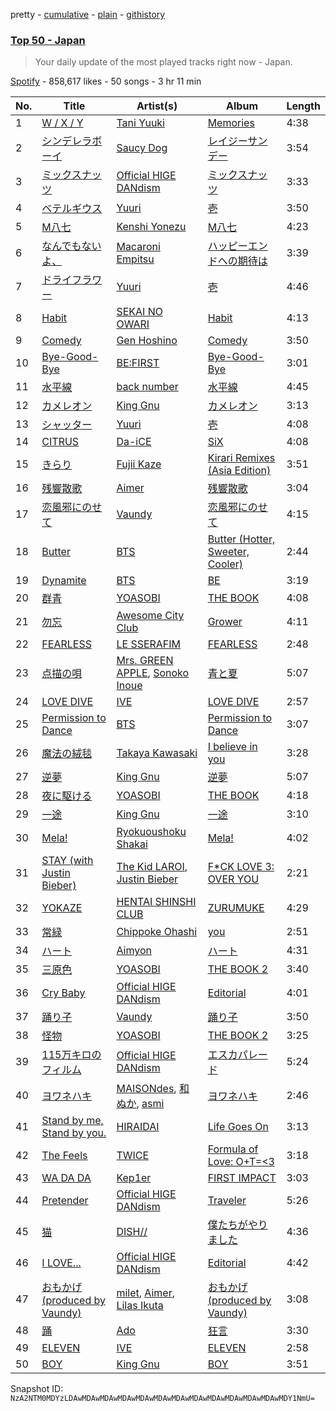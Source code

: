 pretty - [cumulative](/playlists/cumulative/37i9dQZEVXbKXQ4mDTEBXq.md) - [plain](/playlists/plain/37i9dQZEVXbKXQ4mDTEBXq) - [githistory](https://github.githistory.xyz/mackorone/spotify-playlist-archive/blob/main/playlists/plain/37i9dQZEVXbKXQ4mDTEBXq)

### [Top 50 \- Japan](https://open.spotify.com/playlist/37i9dQZEVXbKXQ4mDTEBXq)

> Your daily update of the most played tracks right now \- Japan.

[Spotify](https://open.spotify.com/user/spotify) - 858,617 likes - 50 songs - 3 hr 11 min

| No. | Title | Artist(s) | Album | Length |
|---|---|---|---|---|
| 1 | [W / X / Y](https://open.spotify.com/track/4IfrM44LofE9bSs6TDZS49) | [Tani Yuuki](https://open.spotify.com/artist/0B1ce3uNrzkdm76NXI4mhX) | [Memories](https://open.spotify.com/album/4tp4dyeVhcG7kM2jUi3Yj5) | 4:38 |
| 2 | [シンデレラボーイ](https://open.spotify.com/track/1Vqs0lXeJafYZz2sxnfB3V) | [Saucy Dog](https://open.spotify.com/artist/4WqXqPmUuenMIr4QaFrZXN) | [レイジーサンデー](https://open.spotify.com/album/39EU8gQm5E0vUDj9AvKUgr) | 3:54 |
| 3 | [ミックスナッツ](https://open.spotify.com/track/60ReNXcPcsVFd7nUuQw5HZ) | [Official HIGE DANdism](https://open.spotify.com/artist/5Vo1hnCRmCM6M4thZCInCj) | [ミックスナッツ](https://open.spotify.com/album/3O9SqecmKFv2ZafPKwahtz) | 3:33 |
| 4 | [ベテルギウス](https://open.spotify.com/track/4JK1kDUdH9RTBQrrSO1QfR) | [Yuuri](https://open.spotify.com/artist/0ixzjrK1wkN2zWBXt3VW3W) | [壱](https://open.spotify.com/album/1YWoHzj5wHnG7m6gLlwBQd) | 3:50 |
| 5 | [M八七](https://open.spotify.com/track/3sFdaHo9D3hfiFt2wVi6a5) | [Kenshi Yonezu](https://open.spotify.com/artist/1snhtMLeb2DYoMOcVbb8iB) | [M八七](https://open.spotify.com/album/0QY96kqY4P5tJQaEmaE0CK) | 4:23 |
| 6 | [なんでもないよ、](https://open.spotify.com/track/5W7Y92LB4jWvu9NeEQ0GZl) | [Macaroni Empitsu](https://open.spotify.com/artist/1t17z3vfuc82cxSDMrvryJ) | [ハッピーエンドへの期待は](https://open.spotify.com/album/2pJn8hcJhOliBQipPHKsaz) | 3:39 |
| 7 | [ドライフラワー](https://open.spotify.com/track/4kPlQKwtPrnqLgrmmKFSlA) | [Yuuri](https://open.spotify.com/artist/0ixzjrK1wkN2zWBXt3VW3W) | [壱](https://open.spotify.com/album/1YWoHzj5wHnG7m6gLlwBQd) | 4:46 |
| 8 | [Habit](https://open.spotify.com/track/2uMNMcjjUz8oNIxjIu20qE) | [SEKAI NO OWARI](https://open.spotify.com/artist/7HwzlRPa9Ad0I8rK0FPzzK) | [Habit](https://open.spotify.com/album/690rpRAbQW5LNPrbP27M9U) | 4:13 |
| 9 | [Comedy](https://open.spotify.com/track/5SuOikwiRyPMVoIQDJUgSV) | [Gen Hoshino](https://open.spotify.com/artist/1S2S00lgLYLGHWA44qGEUs) | [Comedy](https://open.spotify.com/album/41ERrwfzos93Xlf6hFBiDn) | 3:50 |
| 10 | [Bye\-Good\-Bye](https://open.spotify.com/track/0rPrGZTtScNSRL2jZoooKO) | [BE:FIRST](https://open.spotify.com/artist/4wCW8kZ8LL7QIdcE8EOKPP) | [Bye\-Good\-Bye](https://open.spotify.com/album/6zlvNHkwGQESAwd8DQxAnq) | 3:01 |
| 11 | [水平線](https://open.spotify.com/track/5m1i6hq7dmRlp3c1utE48L) | [back number](https://open.spotify.com/artist/6rs1KAoQnFalSqSU4LTh8g) | [水平線](https://open.spotify.com/album/4Z7pjeWlxxT8EXXlxW5i4y) | 4:45 |
| 12 | [カメレオン](https://open.spotify.com/track/0J0P8iSE6l3pYHbUdNFYdS) | [King Gnu](https://open.spotify.com/artist/6wxfx1yhyqjCPYwwxJktR2) | [カメレオン](https://open.spotify.com/album/2dZ3LDlFGj0D4dvb1iDx7z) | 3:13 |
| 13 | [シャッター](https://open.spotify.com/track/19mjCzLuMHZ0Tyn3eI85bo) | [Yuuri](https://open.spotify.com/artist/0ixzjrK1wkN2zWBXt3VW3W) | [壱](https://open.spotify.com/album/1YWoHzj5wHnG7m6gLlwBQd) | 4:08 |
| 14 | [CITRUS](https://open.spotify.com/track/2IL2asrtx7XM1y8fu2RMnR) | [Da\-iCE](https://open.spotify.com/artist/71UIOLnsacxQHlU55TvfiH) | [SiX](https://open.spotify.com/album/0YH4dHHpaUUtXfWykOOiku) | 4:08 |
| 15 | [きらり](https://open.spotify.com/track/51oc6MEsXTpnPn6GOw5VuP) | [Fujii Kaze](https://open.spotify.com/artist/6bDWAcdtVR3WHz2xtiIPUi) | [Kirari Remixes \(Asia Edition\)](https://open.spotify.com/album/2OXwORzPU4tm1Skiv6l9KT) | 3:51 |
| 16 | [残響散歌](https://open.spotify.com/track/7v8wKvNQQIxkugCFFjrkaO) | [Aimer](https://open.spotify.com/artist/0bAsR2unSRpn6BQPEnNlZm) | [残響散歌](https://open.spotify.com/album/1gfSftIuafqkGu28ely5z6) | 3:04 |
| 17 | [恋風邪にのせて](https://open.spotify.com/track/5PeXak0Ox3JmH2oor0qnGt) | [Vaundy](https://open.spotify.com/artist/2IUl3m1H1EQ7QfNbNWvgru) | [恋風邪にのせて](https://open.spotify.com/album/1Qkyl4it7jUIvXWOWD2k8g) | 4:15 |
| 18 | [Butter](https://open.spotify.com/track/1mWdTewIgB3gtBM3TOSFhB) | [BTS](https://open.spotify.com/artist/3Nrfpe0tUJi4K4DXYWgMUX) | [Butter \(Hotter, Sweeter, Cooler\)](https://open.spotify.com/album/0PBQ3Cp6NG8WX0G9KQVNMP) | 2:44 |
| 19 | [Dynamite](https://open.spotify.com/track/5QDLhrAOJJdNAmCTJ8xMyW) | [BTS](https://open.spotify.com/artist/3Nrfpe0tUJi4K4DXYWgMUX) | [BE](https://open.spotify.com/album/6nYfHQnvkvOTNHnOhDT3sr) | 3:19 |
| 20 | [群青](https://open.spotify.com/track/1zd35Y44Blc1CwwVbW3Qnk) | [YOASOBI](https://open.spotify.com/artist/64tJ2EAv1R6UaZqc4iOCyj) | [THE BOOK](https://open.spotify.com/album/1xhO0GSoezdPJcSuNe1ySv) | 4:08 |
| 21 | [勿忘](https://open.spotify.com/track/0XZyF9lv6diMt4bxThOL0h) | [Awesome City Club](https://open.spotify.com/artist/7jGn8qhLb48n7yMMNfAoHv) | [Grower](https://open.spotify.com/album/4TapnJaH5MhqK5Jn7jt3eS) | 4:11 |
| 22 | [FEARLESS](https://open.spotify.com/track/296nXCOv97WJNRWzIBQnoj) | [LE SSERAFIM](https://open.spotify.com/artist/4SpbR6yFEvexJuaBpgAU5p) | [FEARLESS](https://open.spotify.com/album/4Mc7WwYH41hgUWeKX25Sot) | 2:48 |
| 23 | [点描の唄](https://open.spotify.com/track/1sIIlVrnPhrvmTrHtzM7tV) | [Mrs\. GREEN APPLE](https://open.spotify.com/artist/4QvgGvpgzgyUOo8Yp8LDm9), [Sonoko Inoue](https://open.spotify.com/artist/71hQB5jxdNiHk5gzZRhicQ) | [青と夏](https://open.spotify.com/album/5enxwo7c4D5mhXp5f56OLy) | 5:07 |
| 24 | [LOVE DIVE](https://open.spotify.com/track/0Q5VnK2DYzRyfqQRJuUtvi) | [IVE](https://open.spotify.com/artist/6RHTUrRF63xao58xh9FXYJ) | [LOVE DIVE](https://open.spotify.com/album/1AFVTHHm7kKoQ6Rgb25x3p) | 2:57 |
| 25 | [Permission to Dance](https://open.spotify.com/track/3XYRV7ZSHqIRDG87DKTtry) | [BTS](https://open.spotify.com/artist/3Nrfpe0tUJi4K4DXYWgMUX) | [Permission to Dance](https://open.spotify.com/album/5ExDI42RCtISkQXAgv8dtZ) | 3:07 |
| 26 | [魔法の絨毯](https://open.spotify.com/track/3PK5ERLCyMuQ5Cb89GbZVL) | [Takaya Kawasaki](https://open.spotify.com/artist/3BjFX1nExMNHvSaoLd1I1k) | [I believe in you](https://open.spotify.com/album/57MaahzIW7aiwZMCiveDsL) | 3:28 |
| 27 | [逆夢](https://open.spotify.com/track/6ZiEWet0uFRwWBCEKCQ8rY) | [King Gnu](https://open.spotify.com/artist/6wxfx1yhyqjCPYwwxJktR2) | [逆夢](https://open.spotify.com/album/4ViuBpPF350uPP6bVoDmQ2) | 5:07 |
| 28 | [夜に駆ける](https://open.spotify.com/track/6MCjmGYlw6mQVWRFVgBRvB) | [YOASOBI](https://open.spotify.com/artist/64tJ2EAv1R6UaZqc4iOCyj) | [THE BOOK](https://open.spotify.com/album/1xhO0GSoezdPJcSuNe1ySv) | 4:18 |
| 29 | [一途](https://open.spotify.com/track/7ncPjJBktLEOpstY5JOUMK) | [King Gnu](https://open.spotify.com/artist/6wxfx1yhyqjCPYwwxJktR2) | [一途](https://open.spotify.com/album/5sCVCfINkiQ40ozBngqGaY) | 3:10 |
| 30 | [Mela!](https://open.spotify.com/track/6IO5nn84TKArsi3cjpIqaD) | [Ryokuoushoku Shakai](https://open.spotify.com/artist/4SJ7qRgJYNXB9Yttzs4aSa) | [Mela!](https://open.spotify.com/album/1a6MAP1V8kZfvmLFzhn0QG) | 4:02 |
| 31 | [STAY \(with Justin Bieber\)](https://open.spotify.com/track/5PjdY0CKGZdEuoNab3yDmX) | [The Kid LAROI](https://open.spotify.com/artist/2tIP7SsRs7vjIcLrU85W8J), [Justin Bieber](https://open.spotify.com/artist/1uNFoZAHBGtllmzznpCI3s) | [F\*CK LOVE 3: OVER YOU](https://open.spotify.com/album/4bZJWQhHKJckFLJuYdvyX2) | 2:21 |
| 32 | [YOKAZE](https://open.spotify.com/track/6tkSMR8bEIfEcJn7ybJtSP) | [HENTAI SHINSHI CLUB](https://open.spotify.com/artist/4vN78fN1iEh83Pgaesw2jU) | [ZURUMUKE](https://open.spotify.com/album/0BZl0i4DnH6TMpkdK5aqNV) | 4:29 |
| 33 | [常緑](https://open.spotify.com/track/6qn31XzTa6YKXs5FZpAPgP) | [Chippoke Ohashi](https://open.spotify.com/artist/3QWnDVzCzffmWoYCAGNajE) | [you](https://open.spotify.com/album/1zYNXMwnOzrM188c5DRQLw) | 2:51 |
| 34 | [ハート](https://open.spotify.com/track/6cvKfEw8rDcmXBslqSEC9G) | [Aimyon](https://open.spotify.com/artist/5kVZa4lFUmAQlBogl1fkd6) | [ハート](https://open.spotify.com/album/2TMrGnNWnF1GgUwRY427zk) | 4:31 |
| 35 | [三原色](https://open.spotify.com/track/0UBUg8NU4XJtQqzTPs8Pkr) | [YOASOBI](https://open.spotify.com/artist/64tJ2EAv1R6UaZqc4iOCyj) | [THE BOOK 2](https://open.spotify.com/album/2Ltmu8tslylv8YlBkyrcgY) | 3:40 |
| 36 | [Cry Baby](https://open.spotify.com/track/6wDntdm888mDo458RaYjGl) | [Official HIGE DANdism](https://open.spotify.com/artist/5Vo1hnCRmCM6M4thZCInCj) | [Editorial](https://open.spotify.com/album/0dOSO54LwPzxTUlnkEYxK1) | 4:01 |
| 37 | [踊り子](https://open.spotify.com/track/4xk70Qur2QeRmWIzWPC63V) | [Vaundy](https://open.spotify.com/artist/2IUl3m1H1EQ7QfNbNWvgru) | [踊り子](https://open.spotify.com/album/4p30PkTJXqj3Sa58xkDpPM) | 3:50 |
| 38 | [怪物](https://open.spotify.com/track/6uhIF5J5Txaie0is2nXdxU) | [YOASOBI](https://open.spotify.com/artist/64tJ2EAv1R6UaZqc4iOCyj) | [THE BOOK 2](https://open.spotify.com/album/2Ltmu8tslylv8YlBkyrcgY) | 3:25 |
| 39 | [115万キロのフィルム](https://open.spotify.com/track/278JqkBGkjDovOYAwE8TW7) | [Official HIGE DANdism](https://open.spotify.com/artist/5Vo1hnCRmCM6M4thZCInCj) | [エスカパレード](https://open.spotify.com/album/0Iz8ByVqKvdlyl77DV3y3p) | 5:24 |
| 40 | [ヨワネハキ](https://open.spotify.com/track/0FOVGBW0RpVRuDuUuN4ZVw) | [MAISONdes](https://open.spotify.com/artist/7LTiBdByoaUd329wCpmMcM), [和ぬか](https://open.spotify.com/artist/6LesPuO1nhgJ2acJ4MjyBI), [asmi](https://open.spotify.com/artist/3UY1KK0iXeC0mpaK0ltFza) | [ヨワネハキ](https://open.spotify.com/album/5cVWpOwex504JeWwqE3Q7y) | 2:46 |
| 41 | [Stand by me, Stand by you.](https://open.spotify.com/track/7DyS11kB1YNrfDzQqtjmTh) | [HIRAIDAI](https://open.spotify.com/artist/7JthQ6zwNzfxRfIEjp6wUs) | [Life Goes On](https://open.spotify.com/album/6CK4JBvVs10dL8xn2nNZwe) | 3:13 |
| 42 | [The Feels](https://open.spotify.com/track/1qE8DOtw7zdXHMgZm20eLM) | [TWICE](https://open.spotify.com/artist/7n2Ycct7Beij7Dj7meI4X0) | [Formula of Love: O+T=<3](https://open.spotify.com/album/51aC8iSMhWlYY6ymv7P8zi) | 3:18 |
| 43 | [WA DA DA](https://open.spotify.com/track/0hQNbQKW2dDATH1ngj4TI6) | [Kep1er](https://open.spotify.com/artist/5R7AMwDeroq6Ls0COQYpS4) | [FIRST IMPACT](https://open.spotify.com/album/52HBqGcl4FIRwJ3iNYcliA) | 3:03 |
| 44 | [Pretender](https://open.spotify.com/track/15HNdxGKNCIO9pgaY4n7FU) | [Official HIGE DANdism](https://open.spotify.com/artist/5Vo1hnCRmCM6M4thZCInCj) | [Traveler](https://open.spotify.com/album/17gzvH2FPpVhpuqalLFi9j) | 5:26 |
| 45 | [猫](https://open.spotify.com/track/6sIx7Cn37DGEhjy9hBP8Gx) | [DISH//](https://open.spotify.com/artist/0jJmZHZHNe8n24Y33z5Nil) | [僕たちがやりました](https://open.spotify.com/album/0jf58OGRFXs8NG5hcUCJb0) | 4:36 |
| 46 | [I LOVE...](https://open.spotify.com/track/5wWLNNwMAehpj83FU4Lz0m) | [Official HIGE DANdism](https://open.spotify.com/artist/5Vo1hnCRmCM6M4thZCInCj) | [Editorial](https://open.spotify.com/album/0dOSO54LwPzxTUlnkEYxK1) | 4:42 |
| 47 | [おもかげ \(produced by Vaundy\)](https://open.spotify.com/track/6ts1KCOudfDYXYfyWtq0k1) | [milet](https://open.spotify.com/artist/45ft4DyTCEJfQwTBHXpdhM), [Aimer](https://open.spotify.com/artist/0bAsR2unSRpn6BQPEnNlZm), [Lilas Ikuta](https://open.spotify.com/artist/1qM11R4ylJyQiPJ0DffE9z) | [おもかげ \(produced by Vaundy\)](https://open.spotify.com/album/3PQH45Tw7K3IzTLsGze9UE) | 3:08 |
| 48 | [踊](https://open.spotify.com/track/0871AdnvzzSGr5XdTJaDHC) | [Ado](https://open.spotify.com/artist/6mEQK9m2krja6X1cfsAjfl) | [狂言](https://open.spotify.com/album/0tDsHtvN9YNuZjlqHvDY2P) | 3:30 |
| 49 | [ELEVEN](https://open.spotify.com/track/7n2FZQsaLb7ZRfRPfEeIvr) | [IVE](https://open.spotify.com/artist/6RHTUrRF63xao58xh9FXYJ) | [ELEVEN](https://open.spotify.com/album/1XMYvsHRt52sMi6wittWqI) | 2:58 |
| 50 | [BOY](https://open.spotify.com/track/3oQaOjaIYPsnJbGNzXcIID) | [King Gnu](https://open.spotify.com/artist/6wxfx1yhyqjCPYwwxJktR2) | [BOY](https://open.spotify.com/album/2uBF1lnflUJBHLGvg2rEyI) | 3:51 |

Snapshot ID: `NzA2NTM0MDYzLDAwMDAwMDAwMDAwMDAwMDAwMDAwMDAwMDAwMDAwMDAwMDAwMDY1NmU=`
